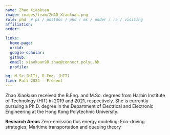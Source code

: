 ```yaml
---
name: Zhao Xiaokuan
image: images/team/ZHAO_Xiaokuan.png
role: phd  # pi / postdoc / phd / ms / under / ra / visiting
affiliation: 
order: 

links:
  home-page: 
  orcid: 
  google-scholar: 
  github: 
  email: xiaokuan98.zhao@connect.polyu.hk
  profile: 

bg: M.Sc.(HIT), B.Eng. (HIT)
time: Fall 2024 - Present 
---
```


<!--  Add a short self introduction here -->
<!-- Like Research Areas -->

Zhao Xiaokuan received the B.Eng. and M.Sc. degrees from Harbin Institute of Technology (HIT) in 2019 and 2021, respectively. She is currently pursuing a Ph.D. degree in the Department of Electrical and Electronic Engineering at the Hong Kong Polytechnic University.

**Research Areas**
Zero-emission bus energy modeling; Eco-driving strategies; Maritime transportation and queuing theory

